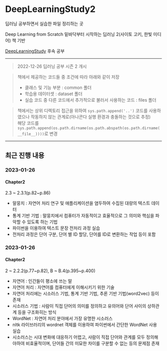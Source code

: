# DeepLearningStudy2

딥러닝 공부하면서 실습한 파일 정리하는 곳

Deep Learning from Scratch 밑바닥부터 시작하는 딥러닝 2(사이토 고키, 한빛 미디어) 책 기반

<a href="https://github.com/hcm1206/DeepLearningStudy">DeepLearningStudy</a> 후속 공부

******
  
> 2022-12-26 딥러닝 공부 시즌 2 개시  
  
  
> 책에서 제공하는 코드들 중 조건에 따라 아래와 같이 저장  
> - 클래스 및 기능 부분 : common 폴더  
> - 학습용 데이터셋 : dataset 폴더  
> - 실습 코드 중 다른 코드에서 추가적으로 불러서 사용하는 코드 : files 폴더  
  
  
> 책에서는 상위 디렉토리 접근을 위하여 ```sys.path.append('..')``` 코드를 사용하였으나 작동하지 않는 관계로(아나콘다 실행 환경과 충돌하는 것으로 추정)  
> 해당 코드를 ```sys.path.append(os.path.dirname(os.path.abspath(os.path.dirname(__file__))))```로 변경  
   
******
  
## 최근 진행 내용

### 2023-01-26  
#### Chapter2  
2.3 ~ 2.3.1(p.82~p.86)
- 말뭉치 : 자연어 처리 연구 및 애플리케이션을 염두하여 수집된 대량의 텍스트 데이터  
- 통계 기반 기법 : 말뭉치에서 컴퓨터가 자동적이고 효율적으로 그 의미와 핵심을 파악할 수 있도록 하는 기법  
- 파이썬을 이용하여 텍스트 문장 전처리 과정 실습
- 전처리 과정은 단어 구분, 단어 별 ID 할당, 단어를 ID로 변환하는 작업 등이 포함
  
### 2023-01-26  
#### Chapter2  
2 ~ 2.2.2(p.77~p.82), B ~ B.4(p.395~p.400)
- 자연어 : 인간들이 평소에 쓰는 말  
- 자연어 처리 : 자연어를 컴퓨터에게 이해시키기 위한 기술  
- 자연어 처리에는 시소러스 기법, 통계 기반 기법, 추론 기반 기법(word2vec) 등이 존재
- 시소러스 기법 : 사람이 직접 단어의 의미를 정의하고 유의어와 단어 사이의 상하관계 등을 구조화히는 방식
- WordNet : 자연어 처리 분야에서 가장 유명한 시소러스
- nltk 라이브러리의 wordnet 객체를 이용하여 파이썬에서 간단한 WordNet 사용 실습
- 시소러스는 시대 변화에 대응하기 어렵고, 사람이 직접 단어와 관계를 모두 정의해야하여 비효율적이며, 단어들 간의 미묘한 차이를 구분할 수 없는 등의 문제점 존재

  
  

  
  






